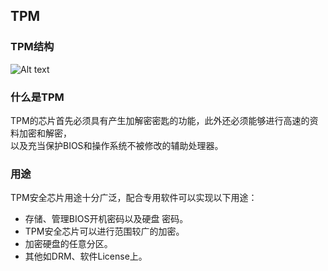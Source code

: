 TPM
----
### TPM结构  
![Alt text](http://upload.wikimedia.org/wikipedia/commons/thumb/b/be/TPM.svg/580px-TPM.svg.png)

### 什么是TPM
TPM的芯片首先必须具有产生加解密密匙的功能，此外还必须能够进行高速的资料加密和解密，  
以及充当保护BIOS和操作系统不被修改的辅助处理器。  

### 用途
TPM安全芯片用途十分广泛，配合专用软件可以实现以下用途：  
+ 存储、管理BIOS开机密码以及硬盘 密码。  
+ TPM安全芯片可以进行范围较广的加密。  
+ 加密硬盘的任意分区。  
+ 其他如DRM、软件License上。  


